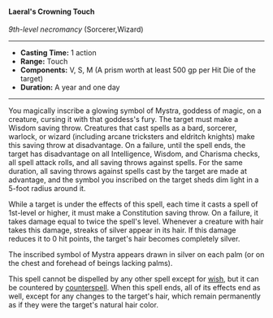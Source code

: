 #### Laeral's Crowning Touch
*9th-level necromancy* (Sorcerer,Wizard)
___
- **Casting Time:** 1 action
- **Range:** Touch
- **Components:** V, S, M (A prism worth at least 500 gp per Hit Die of the target)
- **Duration:** A year and one day
---
You magically inscribe a glowing symbol of Mystra, goddess of magic, on a creature, cursing it with that goddess's fury. The target must make a Wisdom saving throw. Creatures that cast spells as a bard, sorcerer, warlock, or wizard (including arcane tricksters and eldritch knights) make this saving throw at disadvantage. On a failure, until the spell ends, the target has disadvantage on all Intelligence, Wisdom, and Charisma checks, all spell attack rolls, and all saving throws against spells. For the same duration, all saving throws against spells cast by the target are made at advantage, and the symbol you inscribed on the target sheds dim light in a 5-foot radius around it.

While a target is under the effects of this spell, each time it casts a spell of 1st-level or higher, it must make a Constitution saving throw. On a failure, it takes damage equal to twice the spell's level. Whenever a creature with hair takes this damage, streaks of silver appear in its hair. If this damage reduces it to 0 hit points, the target's hair becomes completely silver.

The inscribed symbol of Mystra appears drawn in silver on each palm (or on the chest and forehead of beings lacking palms).

This spell cannot be dispelled by any other spell except for [wish](./wish.md), but it can be countered by [counterspell](./counterspell.md). When this spell ends, all of its effects end as well, except for any changes to the target's hair, which remain permanently as if they were the target's natural hair color.
